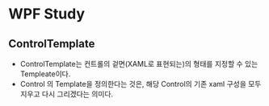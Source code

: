 # WPF Study
## ControlTemplate
- ControlTemplate는 컨트롤의 겉면(XAML로 표현되는)의 형태를 지정할 수 있는 Templeate이다.
- Control 의 Template을 정의한다는 것은, 해당 Control의 기존 xaml 구성을 모두 지우고 다시 그리겠다는 의미다.
